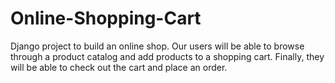 # Online-Shopping-Cart
Django project to build an online shop. Our users will be able to browse through a product catalog and add products to a shopping cart. Finally, they will be able to check out the cart and place an order.
